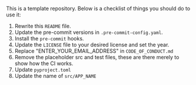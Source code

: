 This is a template repository. Below is a checklist of things you should do to use it:

1. Rewrite this `README` file.
2. Update the pre-commit versions in `.pre-commit-config.yaml`.
3. Install the `pre-commit` hooks.
4. Update the `LICENSE` file to your desired license and set the year.
5. Replace "ENTER_YOUR_EMAIL_ADDRESS" in `CODE_OF_CONDUCT.md`
6. Remove the placeholder src and test files, these are there merely to show how the CI works.
7. Update `pyproject.toml`
8. Update the name of `src/APP_NAME`
